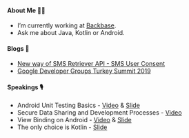 #### About Me 👨‍💻
 - I’m currently working at [Backbase](https://www.backbase.com/).
 - Ask me about Java, Kotlin or Android.

#### Blogs 📝
 - [New way of SMS Retriever API - SMS User Consent](https://proandroiddev.com/new-way-of-sms-retriever-api-sms-user-consent-d7210c00d7c9)
 - [Google Developer Groups Turkey Summit 2019](https://blog.usejournal.com/google-developer-groups-turkey-summit-2019-2669025a3abb)

#### Speakings 🎙
 - Android Unit Testing Basics - [Video](https://youtu.be/9cGW4ZKoYaM) & [Slide](https://docs.google.com/presentation/d/1blp0ZPb1173VkoKtYHNkVBensUyyWvWeSAcDEknxRow/edit?usp=sharing)
 - Secure Data Sharing and Development Processes - [Video](https://youtu.be/dKw4EB1qCPQ)
 - View Binding on Android - [Video](https://youtu.be/v4IKLyLjj9k) & [Slide](https://docs.google.com/presentation/d/1FHwqX6s3yXoUYjOIsK6PIxo0_UJMAfjxJ4OsSd_rh2g/edit?usp=sharing)
 - The only choice is Kotlin - [Slide](https://docs.google.com/presentation/d/16xdT9_uFXWhLy6wi11hnMdI4QxmHlSL5EsKcslaAjV0/edit?usp=sharing)

